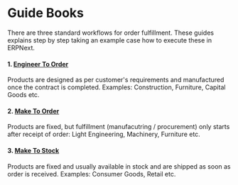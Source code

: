 # Guide Books

<p class="lead">There are three standard workflows for order fulfillment. These guides explains step by step taking an example case how to execute these in ERPNext.</p>

#### 1. [Engineer To Order](/user-guide/guide-books/engineer-to-order)

Products are designed as per customer's requirements and manufactured once the contract is completed. Examples: Construction, Furniture, Capital Goods etc.

#### 2. [Make To Order](/user-guide/guide-books/make-to-order)

Products are fixed, but fulfillment (manufacutring / procurement) only starts after receipt of order: Light Engineering, Machinery, Furniture etc.

#### 3. [Make To Stock](/user-guide/guide-books/make-to-stock)

Products are fixed and usually available in stock and are shipped as soon as order is received. Examples: Consumer Goods, Retail etc.
